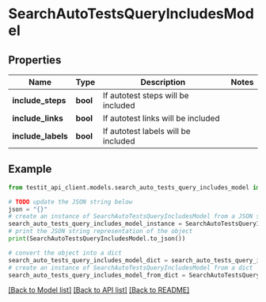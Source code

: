 # SearchAutoTestsQueryIncludesModel


## Properties

Name | Type | Description | Notes
------------ | ------------- | ------------- | -------------
**include_steps** | **bool** | If autotest steps will be included | 
**include_links** | **bool** | If autotest links will be included | 
**include_labels** | **bool** | If autotest labels will be included | 

## Example

```python
from testit_api_client.models.search_auto_tests_query_includes_model import SearchAutoTestsQueryIncludesModel

# TODO update the JSON string below
json = "{}"
# create an instance of SearchAutoTestsQueryIncludesModel from a JSON string
search_auto_tests_query_includes_model_instance = SearchAutoTestsQueryIncludesModel.from_json(json)
# print the JSON string representation of the object
print(SearchAutoTestsQueryIncludesModel.to_json())

# convert the object into a dict
search_auto_tests_query_includes_model_dict = search_auto_tests_query_includes_model_instance.to_dict()
# create an instance of SearchAutoTestsQueryIncludesModel from a dict
search_auto_tests_query_includes_model_from_dict = SearchAutoTestsQueryIncludesModel.from_dict(search_auto_tests_query_includes_model_dict)
```
[[Back to Model list]](../README.md#documentation-for-models) [[Back to API list]](../README.md#documentation-for-api-endpoints) [[Back to README]](../README.md)


